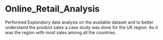 # Online_Retail_Analysis

Performed Exploratory data analysis on the available dataset and to better understand the product sales a case study was done for the UK region. As it was the region with most sales among all the countries.
